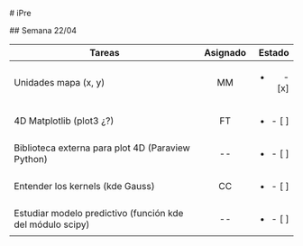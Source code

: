# iPre

## Semana 22/04

| Tareas        | Asignado | Estado |
| ------------- |:--------:| ------:|
| Unidades mapa (x, y) | MM | <ul><li> - [x] </li></ul> |
| 4D Matplotlib (plot3 ¿?) | FT | <ul><li> - [ ] </li></ul> |
| Biblioteca externa para plot 4D  (Paraview Python) | -- | <ul><li> - [ ] </li></ul> |
| Entender los kernels (kde Gauss) | CC | <ul><li> - [ ] </li></ul> |
| Estudiar modelo predictivo (función kde del módulo scipy) | -- | <ul><li> - [ ] </li></ul> |

